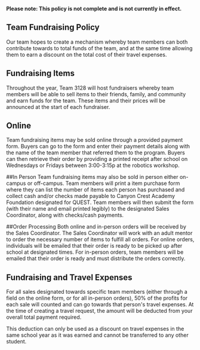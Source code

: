 **Please note: This policy is not complete and is not currently in effect.**

Team Fundraising Policy
----

Our team hopes to create a mechanism whereby team members can both contribute towards to total funds of the team, and at the same time allowing them to earn a discount on the total cost of their travel expenses.

## Fundraising Items
Throughout the year, Team 3128 will host fundraisers whereby team members will be able to sell items to their friends, family, and community and earn funds for the team. These items and their prices will be announced at the start of each fundraiser.

## Online
Team fundraising items may be sold online through a provided payment form. Buyers can go to the form and enter their payment details along with the name of the team member that referred them to the program. Buyers can then retrieve their order by providing a printed receipt after school on Wednesdays or Fridays between 3:00-3:15p at the robotics workshop.

##In Person
Team fundraising items may also be sold in person either on-campus or off-campus. Team members will print a item purchase form where they can list the number of items each person has purchased and collect cash and/or checks made payable to Canyon Crest Academy Foundation designated for QUEST. Team members will then submit the form (with their name and email printed legibly) to the designated Sales Coordinator, along with checks/cash payments.

##Order Processing
Both online and in-person orders will be received by the Sales Coordinator. The Sales Coordinator will work with an adult mentor to order the necessary number of items to fulfill all orders. For online orders, individuals will be emailed that their order is ready to be picked up after school at designated times. For in-person orders, team members will be emailed that their order is ready and must distribute the orders correctly.

## Fundraising and Travel Expenses
For all sales designated towards specific team members (either through a field on the online form, or for all in-person orders), 50% of the profits for each sale will counted and can go towards that person's travel expenses. At the time of creating a travel request, the amount will be deducted from your overall total payment required. 

This deduction can only be used as a discount on travel expenses in the same school year as it was earned and cannot be transferred to any other student. 
